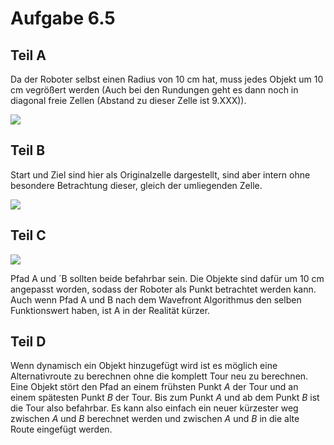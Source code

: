 # Aufgabe 6.5

## Teil A

Da der Roboter selbst einen Radius von 10 cm hat, muss jedes Objekt um 10 cm vegrößert werden (Auch bei den Rundungen geht es dann noch in diagonal freie Zellen (Abstand zu dieser Zelle ist 9.XXX)).

![](/Users/marcelhundorf/Uni/Master/3.%20Semester/robotik/Lösungen/src/blatt06_gruppe11_zusatz/Bilder/Teil_A.png)

## Teil B

Start und Ziel sind hier als Originalzelle dargestellt, sind aber intern ohne besondere Betrachtung dieser, gleich der umliegenden Zelle.

![](/Users/marcelhundorf/Uni/Master/3.%20Semester/robotik/Lösungen/src/blatt06_gruppe11_zusatz/Bilder/Teil_B.png)

## Teil C

![](/Users/marcelhundorf/Uni/Master/3.%20Semester/robotik/Lösungen/src/blatt06_gruppe11_zusatz/Bilder/Teil_C.png)

Pfad A und ´B sollten beide befahrbar sein. Die Objekte sind dafür um 10 cm angepasst worden, sodass der Roboter als Punkt betrachtet werden kann. Auch wenn Pfad A und B nach dem Wavefront Algorithmus den selben Funktionswert haben, ist A in der Realität kürzer.

## Teil D

Wenn dynamisch ein Objekt hinzugefügt wird ist es möglich eine Alternativroute zu berechnen ohne die komplett Tour neu zu berechnen. Eine Objekt stört den Pfad an einem frühsten Punkt $A$ der Tour und an einem spätesten Punkt $B$ der Tour.  Bis zum Punkt $A$ und ab dem Punkt $B$ ist die Tour also befahrbar. Es kann also einfach ein neuer kürzester weg zwischen $A$ und $B$ berechnet werden und zwischen $A$ und $B$ in die alte Route eingefügt werden.
